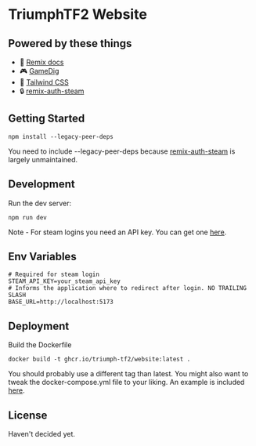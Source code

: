 # TriumphTF2 Website
## Powered by these things
- 📖 [Remix docs](https://remix.run/docs)
- 🎮 [GameDig](https://github.com/gamedig/node-gamedig)
- 🎨 [Tailwind CSS](https://tailwindcss.com/)
- 🔒 [remix-auth-steam](https://github.com/Andreychik32/remix-auth-steam)

## Getting Started

```shellscript
npm install --legacy-peer-deps
```

You need to include --legacy-peer-deps because [remix-auth-steam](https://github.com/Andreychik32/remix-auth-steam) is largely unmaintained.

## Development

Run the dev server:

```shellscript
npm run dev
```

Note - For steam logins you need an API key. You can get one [here](https://steamcommunity.com/dev/apikey).

## Env Variables

```shellscript
# Required for steam login
STEAM_API_KEY=your_steam_api_key
# Informs the application where to redirect after login. NO TRAILING SLASH
BASE_URL=http://localhost:5173
```

## Deployment

Build the Dockerfile

```shellscript
docker build -t ghcr.io/triumph-tf2/website:latest .
```

You should probably use a different tag than latest. You might also want to tweak the docker-compose.yml file to your liking. An example is included [here](docker-compose.yml.example).

## License

Haven't decided yet.
